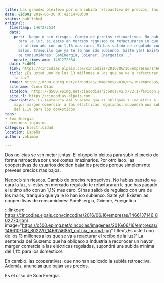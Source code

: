 ```yaml
---
title: Las grandes pleitean por una subida retroactiva de precios, las cooperativas lo bajan
date: &id001 2016-06-30 07:42:14+00:00
status: published
original:
  timestamp: 1467272534
  data:
    post: 'Negocio sin riesgos. Cambio de precios retroactivos. No habias pagado ya
      cara la luz, si estas en mercado regulado te refacturaran lo que has pagado
      el ultimo año con un 1,1% mas caro. Si has salido de regulado con una de los
      malos, tranquilo que ya te lo han ido subiendo. Salte ya!! Existen las cooperativas
      de consumidores: SomEnergia, Goiener, Energetica...'
    update_timestamp: 1467272534
  date: *id001
  link: https://cincodias.elpais.com/cincodias/2016/06/16/empresas/1466107146_802270.html
  title: ¿Es usted uno de los 13 millones a los que se va a refacturar el recibo de
    la luz?
  image: https://d500.epimg.net/cincodias/imagenes/2016/06/16/empresas/1466107146_802270_1466246851_noticia_normal.jpg
  sitename: Cinco Días
  siteicon: https://d500.epimg.net/cincodias/iconos/v2.x/v2.1/favicon.png
  siteurl: https://cincodias.elpais.com
  description: La sentencia del Supremo que ha obligado a Industria a reconocer un
    mayor margen comercial a las eléctricas reguladas, supondrá una subida mínima
    del 1,1% para los domésticos
tags:
- Som Energia
- precions injustos
category: Electricidad
location: España
author: vokimon

---
```

Dos noticias se ven mejor juntas:
El oligopolio pleitea para subir el precio de forma retroactiva por unos costes imaginarios.
Por otro lado, las cooperativas de usuarios deciden bajar los precios porque simplemente preveen precios mas bajos.

Negocio sin riesgos. Cambio de precios retroactivos. No habias pagado ya cara la luz, si estas en mercado regulado te refacturaran lo que has pagado el ultimo año con un 1,1% mas caro. Si has salido de regulado con una de los malos, tranquilo que ya te lo han ido subiendo. Salte ya!! Existen las cooperativas de consumidores: SomEnergia, Goiener, Energetica...

:::linkcard https://cincodias.elpais.com/cincodias/2016/06/16/empresas/1466107146_802270.html image="https://d500.epimg.net/cincodias/imagenes/2016/06/16/empresas/1466107146_802270_1466246851_noticia_normal.jpg" title='¿Es usted uno de los 13 millones a los que se va a refacturar el recibo de la luz?'
   La sentencia del Supremo que ha obligado a Industria a reconocer un mayor margen comercial a las eléctricas reguladas, supondrá una subida mínima del 1,1% para los domésticos

En cambio, las cooperativas,
que nno han aplicado la subida retroactiva,
Además, anuncian que bajan sus precios.

Es el caso de Som Energia.



